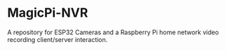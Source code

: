 # MagicPi-NVR
A repository for ESP32 Cameras and a Raspberry Pi home network video recording client/server interaction.
